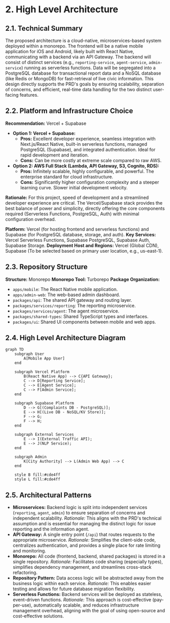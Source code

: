# 2. High Level Architecture

## 2.1. Technical Summary

The proposed architecture is a cloud-native, microservices-based system deployed within a monorepo. The frontend will be a native mobile application for iOS and Android, likely built with React Native, communicating with a backend via an API Gateway. The backend will consist of distinct services (e.g., `reporting-service`, `agent-service`, `admin-service`) running as serverless functions. Data will be segregated into a PostgreSQL database for transactional report data and a NoSQL database (like Redis or MongoDB) for fast-retrieval of live civic information. This design directly supports the PRD's goals by ensuring scalability, separation of concerns, and efficient, real-time data handling for the two distinct user-facing features.

## 2.2. Platform and Infrastructure Choice

**Recommendation:** Vercel + Supabase

*   **Option 1: Vercel + Supabase:**
    *   **Pros:** Excellent developer experience, seamless integration with Next.js/React Native, built-in serverless functions, managed PostgreSQL (Supabase), and integrated authentication. Ideal for rapid development and iteration.
    *   **Cons:** Can be more costly at extreme scale compared to raw AWS.
*   **Option 2: AWS Full Stack (Lambda, API Gateway, S3, Cognito, RDS):**
    *   **Pros:** Infinitely scalable, highly configurable, and powerful. The enterprise standard for cloud infrastructure.
    *   **Cons:** Significantly higher configuration complexity and a steeper learning curve. Slower initial development velocity.

**Rationale:** For this project, speed of development and a streamlined developer experience are critical. The Vercel/Supabase stack provides the best balance of power and simplicity, directly offering the core components required (Serverless Functions, PostgreSQL, Auth) with minimal configuration overhead.

**Platform:** Vercel (for hosting frontend and serverless functions) and Supabase (for PostgreSQL database, storage, and auth).
**Key Services:** Vercel Serverless Functions, Supabase PostgreSQL, Supabase Auth, Supabase Storage.
**Deployment Host and Regions:** Vercel (Global CDN), Supabase (To be selected based on primary user location, e.g., us-east-1).

## 2.3. Repository Structure

**Structure:** Monorepo
**Monorepo Tool:** Turborepo
**Package Organization:**
*   `apps/mobile`: The React Native mobile application.
*   `apps/admin-web`: The web-based admin dashboard.
*   `packages/api`: The shared API gateway and routing layer.
*   `packages/services/reporting`: The reporting microservice.
*   `packages/services/agent`: The agent microservice.
*   `packages/shared-types`: Shared TypeScript types and interfaces.
*   `packages/ui`: Shared UI components between mobile and web apps.

## 2.4. High Level Architecture Diagram

```mermaid
graph TD
    subgraph User
        A[Mobile App User]
    end

    subgraph Vercel Platform
        B(React Native App) --> C{API Gateway};
        C --> D[Reporting Service];
        C --> E[Agent Service];
        C --> F[Admin Service];
    end

    subgraph Supabase Platform
        D --> G[(Complaints DB - PostgreSQL)];
        E --> H[(Live DB - NoSQL/KV Store)];
        F --> G;
        F --> H;
    end

    subgraph External Services
        E --> I(External Traffic API);
        E --> J(NLP Service);
    end

    subgraph Admin
        K[City Authority] --> L(Admin Web App) --> C
    end

    style B fill:#cde4ff
    style L fill:#cde4ff
```

## 2.5. Architectural Patterns

- **Microservices:** Backend logic is split into independent services (`reporting`, `agent`, `admin`) to ensure separation of concerns and independent scalability. _Rationale:_ This aligns with the PRD's technical assumption and is essential for managing the distinct logic for issue reporting and the information agent.
- **API Gateway:** A single entry point (`/api`) that routes requests to the appropriate microservice. _Rationale:_ Simplifies the client-side code, centralizes authentication, and provides a single place for rate limiting and monitoring.
- **Monorepo:** All code (frontend, backend, shared packages) is stored in a single repository. _Rationale:_ Facilitates code sharing (especially types), simplifies dependency management, and streamlines cross-stack refactoring.
- **Repository Pattern:** Data access logic will be abstracted away from the business logic within each service. _Rationale:_ This enables easier testing and allows for future database migration flexibility.
- **Serverless Functions:** Backend services will be deployed as stateless, event-driven functions. _Rationale:_ This approach is cost-effective (pay-per-use), automatically scalable, and reduces infrastructure management overhead, aligning with the goal of using open-source and cost-effective solutions.
